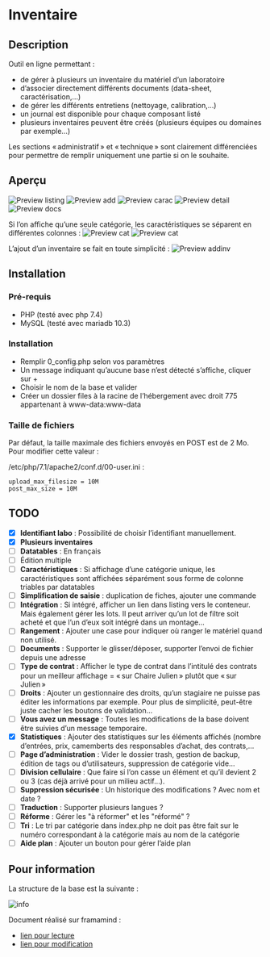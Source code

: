 # Inventaire

## Description

Outil en ligne permettant :
* de gérer à plusieurs un inventaire du matériel d’un laboratoire
* d’associer directement différents documents (data-sheet, caractérisation,…)
* de gérer les différents entretiens (nettoyage, calibration,…)
* un journal est disponible pour chaque composant listé
* plusieurs inventaires peuvent être créés (plusieurs équipes ou domaines par exemple…)

Les sections « administratif » et « technique » sont clairement différenciées pour permettre de remplir uniquement une partie si on le souhaite.

## Aperçu

![Preview listing](./README_screenshot_listing.png)
![Preview add](./README_screenshot_add.png)
![Preview carac](./README_screenshot_carac.png)
![Preview detail](./README_screenshot_detail.png)
![Preview docs](./README_screenshot_docs.png)

Si l’on affiche qu’une seule catégorie, les caractéristiques se séparent en différentes colonnes :
![Preview cat](./README_screenshot_catform.png)
![Preview cat](./README_screenshot_cat.png)

L’ajout d’un inventaire se fait en toute simplicité :
![Preview addinv](./README_screenshot_addinv.png)


## Installation

### Pré-requis
* PHP (testé avec php 7.4)
* MySQL (testé avec mariadb 10.3)

### Installation
* Remplir 0_config.php selon vos paramètres
* Un message indiquant qu’aucune base n’est détecté s’affiche, cliquer sur +
* Choisir le nom de la base et valider
* Créer un dossier files à la racine de l’hébergement avec droit 775 appartenant à www-data:www-data

### Taille de fichiers
Par défaut, la taille maximale des fichiers envoyés en POST est de 2 Mo. Pour modifier cette valeur :

/etc/php/7.1/apache2/conf.d/00-user.ini :
```
upload_max_filesize = 10M
post_max_size = 10M
```


## TODO

- [x] **Identifiant labo** : Possibilité de choisir l’identifiant manuellement.
- [x] **Plusieurs inventaires**
- [ ] **Datatables** : En français
- [ ] Édition multiple
- [ ] **Caractéristiques** : Si affichage d’une catégorie unique, les caractéristiques sont affichées séparément sous forme de colonne triables par datatables
- [ ] **Simplification de saisie** : duplication de fiches, ajouter une commande
- [ ] **Intégration** : Si intégré, afficher un lien dans listing vers le conteneur. Mais également gérer les lots. Il peut arriver qu’un lot de filtre soit acheté et que l’un d’eux soit intégré dans un montage…
- [ ] **Rangement** : Ajouter une case pour indiquer où ranger le matériel quand non utilisé.
- [ ] **Documents** : Supporter le glisser/déposer, supporter l’envoi de fichier depuis une adresse
- [ ] **Type de contrat** : Afficher le type de contrat dans l’intitulé des contrats pour un meilleur affichage = « sur Chaire Julien » plutôt que « sur Julien »
- [ ] **Droits** : Ajouter un gestionnaire des droits, qu’un stagiaire ne puisse pas éditer les informations par exemple. Pour plus de simplicité, peut-être juste cacher les boutons de validation…
- [ ] **Vous avez un message** : Toutes les modifications de la base doivent être suivies d’un message temporaire.
- [x] **Statistiques** : Ajouter des statistiques sur les éléments affichés (nombre d’entrées, prix, camemberts des responsables d’achat, des contrats,…
- [ ] **Page d’administration** : Vider le dossier trash, gestion de backup, édition de tags ou d’utilisateurs, suppression de catégorie vide…
- [ ] **Division cellulaire** : Que faire si l’on casse un élément et qu’il devient 2 ou 3 (cas déjà arrivé pour un milieu actif…).
- [ ] **Suppression sécurisée** : Un historique des modifications ? Avec nom et date ?
- [ ] **Traduction** : Supporter plusieurs langues ?
- [ ] **Réforme** : Gérer les "à réformer" et les "réformé" ?
- [ ] **Tri** : Le tri par catégorie dans index.php ne doit pas être fait sur le numéro correspondant à la catégorie mais au nom de la catégorie
- [ ] **Aide plan** : Ajouter un bouton pour gérer l’aide plan

## Pour information

La structure de la base est la suivante :

![info](./info_structure.png)

Document réalisé sur framamind :
* [lien pour  lecture](https://framindmap.org/c/maps/197903/public)
* [lien pour modification](https://framindmap.org/c/maps/197903/edit)
